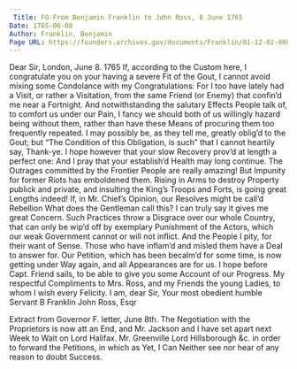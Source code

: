 ```yaml
---
 Title: FO-From Benjamin Franklin to John Ross, 8 June 1765
Date: 1765-06-08
Author: Franklin, Benjamin
Page URL: https://founders.archives.gov/documents/Franklin/01-12-02-0083
---
```



Dear Sir,
London, June 8. 1765
If, according to the Custom here, I congratulate you on your having a severe Fit of the Gout, I cannot avoid mixing some Condolance with my Congratulations: For I too have lately had a Visit, or rather a Visitation, from the same Friend (or Enemy) that confin’d me near a Fortnight. And notwithstanding the salutary Effects People talk of, to comfort us under our Pain, I fancy we should both of us willingly hazard being without them, rather than have these Means of procuring them too frequently repeated. I may possibly be, as they tell me, greatly oblig’d to the Gout; but “The Condition of this Obligation, is such” that I cannot heartily say, Thank-ye. I hope however that your slow Recovery prov’d at length a perfect one: And I pray that your establish’d Health may long continue.
The Outrages committed by the Frontier People are really amazing! But Impunity for former Riots has emboldened them. Rising in Arms to destroy Property publick and private, and insulting the King’s Troops and Forts, is going great Lengths indeed! If, in Mr. Chief’s Opinion, our Resolves might be call’d Rebellion What does the Gentleman call this? I can truly say it gives me great Concern. Such Practices throw a Disgrace over our whole Country, that can only be wip’d off by exemplary Punishment of the Actors, which our weak Government cannot or will not inflict. And the People I pity, for their want of Sense. Those who have inflam’d and misled them have a Deal to answer for.
Our Petition, which has been becalm’d for some time, is now getting under Way again, and all Appearances are for us. I hope before Capt. Friend sails, to be able to give you some Account of our Progress. My respectful Compliments to Mrs. Ross, and my Friends the young Ladies, to whom I wish every Felicity. I am, dear Sir, Your most obedient humble Servant
B Franklin
John Ross, Esqr


Extract from Governor F. letter,
June 8th. The Negotiation with the Proprietors is now att an End, and Mr. Jackson and I have set apart next Week to Wait on Lord Halifax. Mr. Greenville Lord Hillsborough &c. in order to forward the Petitions, in which as Yet, I Can Neither see nor hear of any reason to doubt Success.


